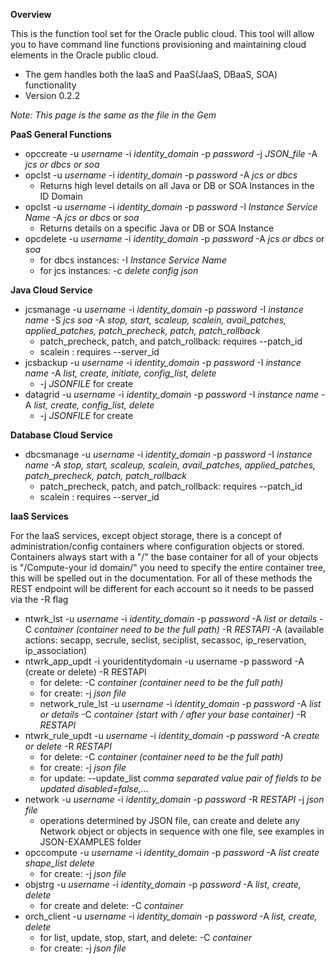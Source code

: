 **Overview**

This is the function tool set for the Oracle public cloud. This tool will allow you to have 
command line functions provisioning and maintaining cloud elements in the Oracle public cloud.

  * The gem handles both the IaaS and PaaS(JaaS, DBaaS, SOA) functionality
  *  Version 0.2.2

_Note: This page is the same as the file in the Gem_

**PaaS General Functions**

* opccreate -u _username_ -i _identity_domain_ -p _password_ -j _JSON_file_ -A _jcs or dbcs_ _or soa_
* opclst -u _username_ -i _identity_domain_ -p _password_ -A _jcs or dbcs_  
  * Returns high level details on all Java or DB or SOA Instances in the ID Domain
* opclst -u _username_ -i _identity_domain_ -p _password_ -I _Instance Service Name_ -A _jcs or dbcs_  or _soa_
  * Returns details on a specific Java or DB or SOA Instance 
* opcdelete -u _username_ -i _identity_domain_ -p _password_  -A _jcs or dbcs_ or _soa_
  * for dbcs instances: -I _Instance Service Name_
  * for jcs instances: -c _delete config json_

**Java Cloud Service**

* jcsmanage -u _username_ -i _identity_domain_ -p _password_ -I _instance name_ -S _jcs soa_ -A  _stop, start, scaleup, scalein, avail_patches, applied_patches, patch_precheck, patch, patch_rollback_
   * patch_precheck, patch, and patch_rollback: requires --patch_id
   * scalein : requires --server_id
* jcsbackup -u _username_ -i _identity_domain_ -p _password_ -I _instance name_ -A _list, create, initiate, config_list, delete_
   * -j _JSONFILE_  for create
* datagrid -u _username_ -i _identity_domain_ -p _password_ -I _instance name_ -A _list,
create,  config_list, delete_
   * -j _JSONFILE_  for create

**Database Cloud Service**

 * dbcsmanage -u _username_ -i _identity_domain_ -p _password_  -I _instance name_ -A _stop, start, scaleup, scalein, avail_patches, applied_patches, patch_precheck, patch, patch_rollback_
   * patch_precheck, patch, and patch_rollback: requires --patch_id
   * scalein : requires --server_id
   
**IaaS Services**

For the IaaS services, except object storage, there is a concept of administration/config containers where configuration objects or stored.
Containers always start with a "/" the base container for all of your objects is "/Compute-your id domain/"   you need to specify the entire container tree, this will be spelled out in the documentation.
For all of these methods the REST endpoint will be different for each account so it needs to be passed via the -R flag

 * ntwrk_lst -u _username_ -i _identity_domain_ -p _password_ -A _list or details_ -C _container (container need to be the full path)_ -R _RESTAPI_ -A (available actions: secapp, secrule, seclist, seciplist, secassoc, ip_reservation, ip_association)
 * ntwrk_app_updt -i youridentitydomain -u username -p password -A (create or delete) -R RESTAPI
    * for delete: -C _container (container need to be the full path)_
    * for create: -j _json file_ 
    * network_rule_lst -u _username_ -i _identity_domain_ -p _password_ -A _list or details_ -C _container (start with / after your base container)_ -R _RESTAPI_
 * ntwrk_rule_updt -u _username_ -i _identity_domain_ -p _password_ -A _create or delete_ -R _RESTAPI_
    * for delete: -C _container (container need to be the full path)_
    * for create: -j _json file_
    * for update: --update_list _comma separated value pair of fields to be updated disabled=false,..._
 * network -u _username_ -i _identity_domain_ -p _password_ -R _RESTAPI_ -j _json file_ 
     * operations determined by JSON file, can create and delete any Network object or objects in sequence with one file, see examples in JSON-EXAMPLES folder
 * opccompute -u _username_ -i _identity_domain_ -p _password_ -A _list create shape_list delete_
    * for create: -j _json file_ 
 * objstrg -u _username_ -i _identity_domain_ -p _password_ -A _list, create, delete_
   * for create and delete: -C _container_
 * orch_client -u _username_ -i _identity_domain_ -p _password_ -A _list, create, delete_
   * for list, update, stop, start, and delete: -C _container_
   * for create: -j _json file_
   
   

